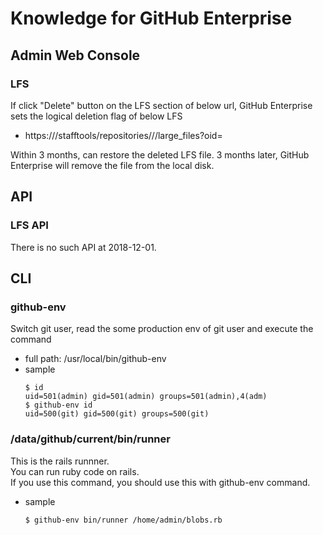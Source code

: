 # Knowledge for GitHub Enterprise

## Admin Web Console
### LFS
If click "Delete" button on the LFS section of below url, GitHub Enterprise sets the logical deletion flag of below LFS
* https://<github-enterprise-host>/stafftools/repositories/<org-name>/<repo-name>/large_files?oid=<oid> 

Within 3 months, can restore the deleted LFS file.
3 months later, GitHub Enterprise will remove the file from the local disk.

## API
### LFS API
There is no such API at 2018-12-01.

## CLI

### github-env
Switch git user, read the some production env of git user and execute the command

* full path: /usr/local/bin/github-env
* sample
  ```
  $ id
  uid=501(admin) gid=501(admin) groups=501(admin),4(adm)
  $ github-env id
  uid=500(git) gid=500(git) groups=500(git)
  ```

### /data/github/current/bin/runner
This is the rails runnner.  
You can run ruby code on rails.    
If you use this command, you should use this with github-env command.

* sample
  ```
  $ github-env bin/runner /home/admin/blobs.rb
  ```

